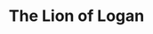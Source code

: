 ---
pid: llb7
title: The Lion of Logan
location_transcription: 12th and Nyoming (Courtland?)
coordinates: "[-75.144162, 40.024001]"
zipcode: '19141'
gen_neighborhood: Northwest Philadelphia
neighborhood: Logan
outside_phl: 
age: '42'
age_range: 40-49
instagram: 
image_file_name: llb_7.jpg
proposal_transcription: There are different South-East Asian children standing behind
  a black woman. She stands with her hand raised, her mouth open, appearing as if
  she's shouting.
topic: African Americans,Women,Youth
topic_summary: 0, 0, 0
type: Other No Form
keywords_other: 
credit: Jeffrey
image_labels: 
twitter: actorcousarbey
facebook: 
permalink: "/monuments/llb7/"
layout: item-page
---